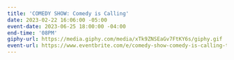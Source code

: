 ```yaml
---
title: 'COMEDY SHOW: Comedy is Calling'
date: 2023-02-22 16:06:00 -05:00
event-date: 2023-06-25 18:00:00 -04:00
end-time: '08PM'
giphy-url: https://media.giphy.com/media/xTk9ZNSEaGv7FtKY6s/giphy.gif
event-url: https://www.eventbrite.com/e/comedy-show-comedy-is-calling-tickets-642500886447
---
```


